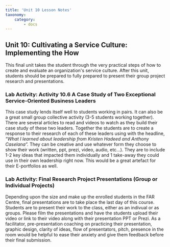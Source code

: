 ```yaml
---
title: 'Unit 10 Lesson Notes'
taxonomy:
    category:
        - docs
---
```

## Unit 10: Cultivating a Service Culture: Implementing the How

This final unit takes the student through the very practical steps of how to create and evaluate an organization's service culture. After this unit, students should be prepared to fully prepared to present their group project research and presentations.

### Lab Activity: Activity 10.6 A Case Study of Two Exceptional Service-Oriented Business Leaders

This case study lends itself well to students working in pairs. It can also be a great small group collective activity (3-5 students working together). There are several articles to read and videos to watch as they build their case study of these two leaders. Together the students are to create a response to their research of each of these leaders using with the headline, *“What I learned about leadership from Kristen Hadeed and Anthony Caselana”.* They can be creative and use whatever form they choose to show their work (written, ppt, prezi, video, audio, etc...). They are to include 1-2 key ideas that impacted them individually and 1 take-away they could use in their own leadership right now. This would be a great artefact for their E-portfolios as well.

### Lab Activity: Final Research Project Presentations (Group or Individual Projects)

Depending upon the size and make up the enrolled students in the FAR Centre, final presentations are to take place the last day of this course. Students are to present their work to the class, either as an indivual or as groups. Please film the presentations and have the students upload their video or link to their video along with their presentation PPT or Prezi. As a facilitator, pre-presentation coaching on practicing their presentation, graphic design, clarity of ideas, flow of presentators, pitch, presence in the room would be helpful to ease their anxiety and give them feedback before their final submission. 
